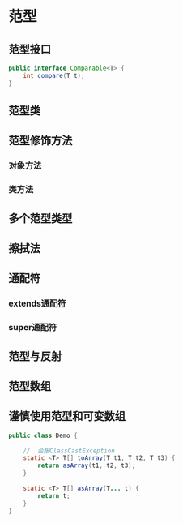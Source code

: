 # 范型

## 范型接口

```java
public interface Comparable<T> {
    int compare(T t);
}
```

## 范型类

## 范型修饰方法
### 对象方法
### 类方法

## 多个范型类型

## 擦拭法

## 通配符
### extends通配符
### super通配符

## 范型与反射

## 范型数组

## 谨慎使用范型和可变数组

```java
public class Demo {
    
    //  会报ClassCastException
    static <T> T[] toArray(T t1, T t2, T t3) {
        return asArray(t1, t2, t3);
    }
    
    static <T> T[] asArray(T... t) {
        return t;
    }
}
```